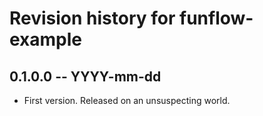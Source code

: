 # Revision history for funflow-example

## 0.1.0.0  -- YYYY-mm-dd

* First version. Released on an unsuspecting world.

